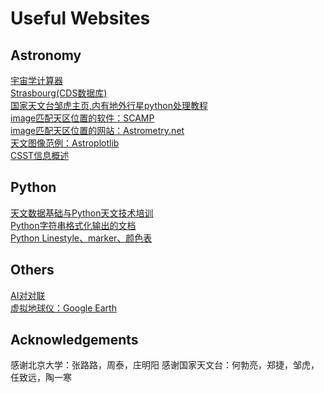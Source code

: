 # Useful Websites

## Astronomy
[宇宙学计算器](http://www.astro.ucla.edu/~wright/CosmoCalc.html)  
[Strasbourg(CDS数据库)](http://cdsportal.u-strasbg.fr/)  
[国家天文台邹虎主页,内有地外行星python处理教程](http://batc.bao.ac.cn/~zouhu/doku.php?id=projects:start)   
[image匹配天区位置的软件：SCAMP](https://www.astromatic.net/software/scamp)   
[image匹配天区位置的网站：Astrometry.net](http://astrometry.net/)   
[天文图像范例：Astroplotlib](http://astroplotlib.stsci.edu/)   
[CSST信息概述](https://github.com/CSSTsci/GalaxyAGN_science_discussion/wiki/CSST-Summary)


## Python
[天文数据基础与Python天文技术培训](https://hebl.china-vo.org/course/PIA2020/)  
[Python字符串格式化输出的文档](https://pyformat.info/)   
[Python Linestyle、marker、颜色表](https://www.cnblogs.com/darkknightzh/p/6117528.html)   

## Others
[AI对对联](https://ai.binwang.me/couplet/)  
[虚拟地球仪：Google Earth](https://www.google.com/earth/)



## Acknowledgements
感谢北京大学：张路路，周泰，庄明阳
感谢国家天文台：何勃亮，郑捷，邹虎，任致远，陶一寒
